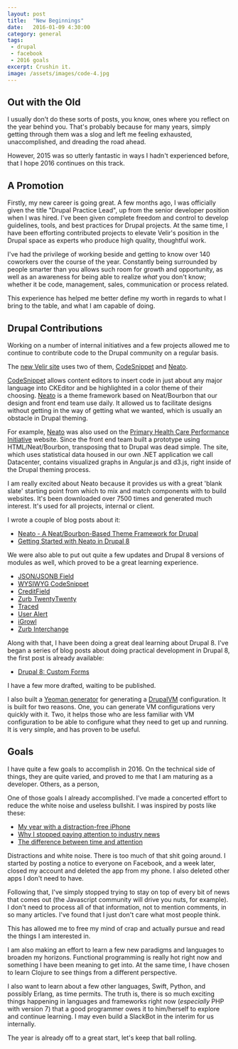 ```yaml
---
layout: post
title:  "New Beginnings"
date:   2016-01-09 4:30:00
category: general
tags:
 - drupal
 - facebook
 - 2016 goals
excerpt: Crushin it.
image: /assets/images/code-4.jpg
---
```


## Out with the Old

I usually don't do these sorts of posts, you know, ones where you reflect on the year behind you. That's probably because for many years, simply getting through them was a slog and left me feeling exhausted, unaccomplished, and dreading the road ahead.

However, 2015 was so utterly fantastic in ways I hadn't experienced before, that I hope 2016 continues on this track.

## A Promotion

Firstly, my new career is going great. A few months ago, I was officially given the title "Drupal Practice Lead", up from the senior developer position when I was hired. I've been given complete freedom and control to develop guidelines, tools, and best practices for Drupal projects. At the same time, I have been efforting contributed projects to elevate Velir's position in the Drupal space as experts who produce high quality, thoughtful work.

I've had the privilege of working beside and getting to know over 140 coworkers over the course of the year. Constantly being surrounded by people smarter than you allows such room for growth and opportunity, as well as an awareness for being able to realize _what_ you don't know; whether it be code, management, sales, communication or process related.

This experience has helped me better define my worth in regards to what I bring to the table, and what I am capable of doing.

## Drupal Contributions

Working on a number of internal initiatives and a few projects allowed me to continue to contribute code to the Drupal community on a regular basis.

The [new Velir site](http://www.velir.com) uses two of them, [CodeSnippet](https://drupal.org/project/wysiwyg_codesnippet) and [Neato](https://drupal.org/project/neato).

[CodeSnippet](https://drupal.org/project/wysiwyg_codesnippet) allows content editors to insert code in just about any major language into CKEditor and be highlighted in a color theme of their choosing. [Neato](https://drupal.org/project/neato) is a theme framework based on Neat/Bourbon that our design and front end team use daily. It allowed us to facilitate designs without getting in the way of getting what we wanted, which is usually an obstacle in Drupal theming.

For example, [Neato](https://drupal.org/project/neato) was also used on the [Primary Health Care Performance Initiative](http://www.) website. Since the front end team built a prototype using HTML/Neat/Bourbon, transposing that to Drupal was dead simple. The site, which uses statistical data housed in our own .NET application we call Datacenter, contains visualized graphs in Angular.js and d3.js, right inside of the Drupal theming process.

I am really excited about Neato because it provides us with a great 'blank slate' starting point from which to mix and match components with to build websites. It's been downloaded over 7500 times and generated much interest. It's used for all projects, internal or client.

I wrote a couple of blog posts about it:

* [Neato - A Neat/Bourbon-Based Theme Framework for Drupal](http://www.velir.com/blog/2015/06/05/neato-neatbourbon-based-theme-framework-drupal)
* [Getting Started with Neato in Drupal 8](http://www.velir.com/blog/2015/08/28/getting-started-neato-drupal-8)

We were also able to put out quite a few updates and Drupal 8 versions of modules as well, which proved to be a great learning experience.

* [JSON/JSONB Field](https://www.drupal.org/project/jsonb)
* [WYSIWYG CodeSnippet](https://www.drupal.org/project/wysiwyg_codesnippet)
* [CreditField](https://www.drupal.org/project/creditfield)
* [Zurb TwentyTwenty](https://www.drupal.org/project/zurb_twentytwenty)
* [Traced](https://www.drupal.org/project/traced)
* [User Alert](https://www.drupal.org/project/user_alert)
* [iGrowl](https://www.drupal.org/project/igrowl)
* [Zurb Interchange](https://www.drupal.org/project/zurb_interchange)

Along with that, I have been doing a great deal learning about Drupal 8. I've began a series of blog posts about doing practical development in Drupal 8, the first post is already available:

* [Drupal 8: Custom Forms](http://www.velir.com/blog/2016/01/04/technical-guide-drupal-8-forms)

I have a few more drafted, waiting to be published.

I also built a [Yeoman generator](https://github.com/kevinquillen/generator-drupalvm) for generating a [DrupalVM](http://www.drupalvm.com) configuration. It is built for two reasons. One, you can generate VM configurations very quickly with it. Two, it helps those who are less familiar with VM configuration to be able to configure what they need to get up and running. It is very simple, and has proven to be useful.

## Goals

I have quite a few goals to accomplish in 2016. On the technical side of things, they are quite varied, and proved to me that I am maturing as a developer. Others, as a person,

One of those goals I already accomplished. I've made a concerted effort to reduce the white noise and useless bullshit. I was inspired by posts like these:

* [My year with a distraction-free iPhone](https://medium.com/@jakek/my-year-with-a-distraction-free-iphone-and-how-to-start-your-own-experiment-6ff74a0e7a50#.pk031xipz)
* [Why I stopped paying attention to industry news](https://m.signalvnoise.com/why-i-stopped-paying-attention-to-industry-news-2e5821ea264c#.1waw572pt)
* [The difference between time and attention](https://signalvnoise.com/posts/3919-the-difference-between-time-and-attention)

Distractions and white noise. There is too much of that shit going around. I started by posting a notice to everyone on Facebook, and a week later, closed my account and deleted the app from my phone. I also deleted other apps I don't need to have.

Following that, I've simply stopped trying to stay on top of every bit of news that comes out (the Javascript community will drive you nuts, for example). I don't need to process all of that information, not to mention comments, in so many articles. I've found that I just don't care what most people think.

This has allowed me to free my mind of crap and actually pursue and read the things I am interested in.

I am also making an effort to learn a few new paradigms and languages to broaden my horizons. Functional programming is really hot right now and something I have been meaning to get into. At the same time, I have chosen to learn Clojure to see things from a different perspective.

I also want to learn about a few other languages, Swift, Python, and possibly Erlang, as time permits. The truth is, there is so much exciting things happening in languages and frameworks right now (_especially_ PHP with version 7) that a good programmer owes it to him/herself to explore and continue learning. I may even build a SlackBot in the interim for us internally.

The year is already off to a great start, let's keep that ball rolling.
